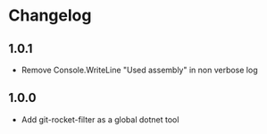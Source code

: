# Changelog

## 1.0.1
- Remove Console.WriteLine "Used assembly" in non verbose log

## 1.0.0
- Add git-rocket-filter as a global dotnet tool
